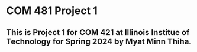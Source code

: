 # COM 481 Project 1 

## This is Project 1 for COM 421 at Illinois Institue of Technology for Spring 2024 by Myat Minn Thiha.
